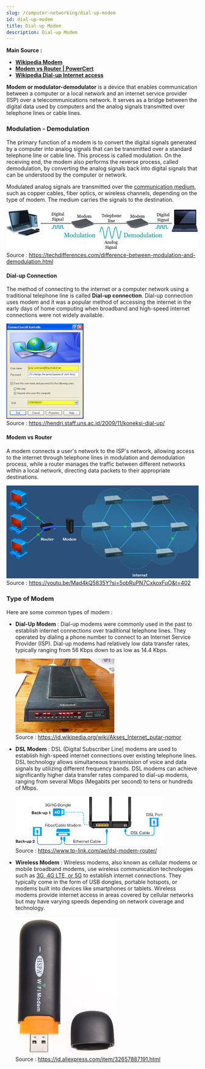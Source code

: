 ```yaml
---
slug: /computer-networking/dial-up-modem
id: dial-up-modem
title: Dial-up Modem
description: Dial-up Modem
---
```


**Main Source :**

- **[Wikipedia Modem](https://en.wikipedia.org/wiki/Modem)**
- **[Modem vs Router | PowerCert](https://youtu.be/Mad4kQ5835Y?si=dpV4LjJiaEMiYMQo)**
- **[Wikipedia Dial-up Internet access](https://en.wikipedia.org/wiki/Dial-up_Internet_access)**

**Modem or modulator-demodulator** is a device that enables communication between a computer or a local network and an internet service provider (ISP) over a telecommunications network. It serves as a bridge between the digital data used by computers and the analog signals transmitted over telephone lines or cable lines.

### Modulation - Demodulation

The primary function of a modem is to convert the digital signals generated by a computer into analog signals that can be transmitted over a standard telephone line or cable line. This process is called modulation. On the receiving end, the modem also performs the reverse process, called demodulation, by converting the analog signals back into digital signals that can be understood by the computer or network.

Modulated analog signals are transmitted over the [communication medium](/digital-signal-processing/signal-transmission-medium), such as copper cables, fiber optics, or wireless channels, depending on the type of modem. The medium carries the signals to the destination.

![Digital signal transformed into analog signal and transmitted over telephone cable and transformed back to digital signal](./modulation-demodulation.jpg)  
Source : https://techdifferences.com/difference-between-modulation-and-demodulation.html

#### Dial-up Connection

The method of connecting to the internet or a computer network using a traditional telephone line is called **Dial-up connection**. Dial-up connection uses modem and it was a popular method of accessing the internet in the early days of home computing when broadband and high-speed internet connections were not widely available.

![Dial-up connection on Windows XP](./dial-up-connection.jpeg)  
Source : https://hendri.staff.uns.ac.id/2009/11/koneksi-dial-up/

#### Modem vs Router

A modem connects a user's network to the ISP's network, allowing access to the internet through telephone lines in modulation and demodulation process, while a router manages the traffic between different networks within a local network, directing data packets to their appropriate destinations.

![Modem and router difference](./modem-vs-router.png)  
Source : https://youtu.be/Mad4kQ5835Y?si=5obRuPN7CxkoxFuO&t=402

### Type of Modem

Here are some common types of modem :

- **Dial-Up Modem** : Dial-up modems were commonly used in the past to establish internet connections over traditional telephone lines. They operated by dialing a phone number to connect to an Internet Service Provider (ISP). Dial-up modems had relatively low data transfer rates, typically ranging from 56 Kbps down to as low as 14.4 Kbps.

  ![A dial up modem](./dial-up-modem.jpeg)  
   Source : https://id.wikipedia.org/wiki/Akses_Internet_putar-nomor

- **DSL Modem** : DSL (Digital Subscriber Line) modems are used to establish high-speed internet connections over existing telephone lines. DSL technology allows simultaneous transmission of voice and data signals by utilizing different frequency bands. DSL modems can achieve significantly higher data transfer rates compared to dial-up modems, ranging from several Mbps (Megabits per second) to tens or hundreds of Mbps.

  ![DSL modem](./dsl-modem.png)  
   Source : https://www.tp-link.com/ae/dsl-modem-router/

- **Wireless Modem** : Wireless modems, also known as cellular modems or mobile broadband modems, use wireless communication technologies such as [3G, 4G LTE, or 5G](/computer-networking/cellular-networking) to establish internet connections. They typically come in the form of USB dongles, portable hotspots, or modems built into devices like smartphones or tablets. Wireless modems provide internet access in areas covered by cellular networks but may have varying speeds depending on network coverage and technology.

  ![Wireless modem](./wireless-modem.png)  
   Source : https://id.aliexpress.com/item/32657887191.html

